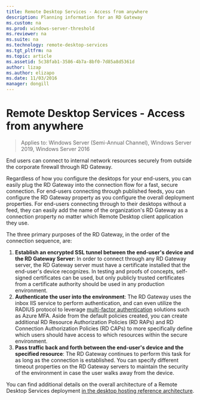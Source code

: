 ```yaml
---
title: Remote Desktop Services - Access from anywhere
description: Planning information for an RD Gateway
ms.custom: na
ms.prod: windows-server-threshold
ms.reviewer: na
ms.suite: na
ms.technology: remote-desktop-services
ms.tgt_pltfrm: na
ms.topic: article
ms.assetid: 5c38fab1-3586-4b7a-8bf0-7d85a8d5361d
author: lizap
ms.author: elizapo
ms.date: 11/03/2016
manager: dongill
---
```

# Remote Desktop Services - Access from anywhere

>Applies to: Windows Server (Semi-Annual Channel), Windows Server 2019, Windows Server 2016

End users can connect to internal network resources securely from outside the corporate firewall through RD Gateway.

Regardless of how you configure the desktops for your end-users, you can easily plug the RD Gateway into the connection flow for a fast, secure connection. For end-users connecting through published feeds, you can configure the RD Gateway property as you configure the overall deployment properties. For end-users connecting through to their desktops without a feed, they can easily add the name of the organization's RD Gateway as a connection property no matter which Remote Desktop client application they use.

The three primary purposes of the RD Gateway, in the order of the connection sequence, are:
1. **Establish an encrypted SSL tunnel between the end-user's device and the RD Gateway Server**: In order to connect through any RD Gateway server, the RD Gateway server must have a certificate installed that the end-user's device recognizes. In testing and proofs of concepts, self-signed certificates can be used, but only publicly trusted certificates from a certificate authority should be used in any production environment.
2. **Authenticate the user into the environment**: The RD Gateway uses the inbox IIS service to perform authentication, and can even utilize the RADIUS protocol to leverage [multi-factor authentication](rds-plan-mfa.md) solutions such as Azure MFA. Aside from the default policies created, you can create additional RD Resource Authorization Policies (RD RAPs) and RD Connection Authorization Policies (RD CAPs) to more specifically define which users should have access to which resources within the secure environment.
3. **Pass traffic back and forth between the end-user's device and the specified resource**: The RD Gateway continues to perform this task for as long as the connection is established. You can specify different timeout properties on the RD Gateway servers to maintain the security of the environment in case the user walks away from the device.

You can find additional details on the overall architecture of a Remote Desktop Services deployment [in the desktop hosting reference architecture](desktop-hosting-reference-architecture.md).